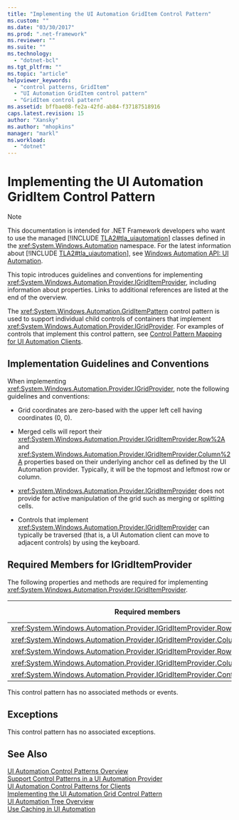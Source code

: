 ```yaml
---
title: "Implementing the UI Automation GridItem Control Pattern"
ms.custom: ""
ms.date: "03/30/2017"
ms.prod: ".net-framework"
ms.reviewer: ""
ms.suite: ""
ms.technology: 
  - "dotnet-bcl"
ms.tgt_pltfrm: ""
ms.topic: "article"
helpviewer_keywords: 
  - "control patterns, GridItem"
  - "UI Automation GridItem control pattern"
  - "GridItem control pattern"
ms.assetid: bffbae08-fe2a-42fd-ab84-f37187518916
caps.latest.revision: 15
author: "Xansky"
ms.author: "mhopkins"
manager: "markl"
ms.workload: 
  - "dotnet"
---
```

# Implementing the UI Automation GridItem Control Pattern
> [!NOTE]
>  This documentation is intended for .NET Framework developers who want to use the managed [!INCLUDE [TLA2#tla_uiautomation](../../../includes/tla2sharptla-uiautomation-md.md)] classes defined in the <xref:System.Windows.Automation> namespace. For the latest information about [!INCLUDE [TLA2#tla_uiautomation](../../../includes/tla2sharptla-uiautomation-md.md)], see [Windows Automation API: UI Automation](http://go.microsoft.com/fwlink/?LinkID=156746).  
  
 This topic introduces guidelines and conventions for implementing <xref:System.Windows.Automation.Provider.IGridItemProvider>, including information about properties. Links to additional references are listed at the end of the overview.  
  
 The <xref:System.Windows.Automation.GridItemPattern> control pattern is used to support individual child controls of containers that implement <xref:System.Windows.Automation.Provider.IGridProvider>. For examples of controls that implement this control pattern, see [Control Pattern Mapping for UI Automation Clients](../../../docs/framework/ui-automation/control-pattern-mapping-for-ui-automation-clients.md).  
  
<a name="Implementation_Guidelines_and_Conventions"></a>   
## Implementation Guidelines and Conventions  
 When implementing <xref:System.Windows.Automation.Provider.IGridProvider>, note the following guidelines and conventions:  
  
-   Grid coordinates are zero-based with the upper left cell having coordinates (0, 0).  
  
-   Merged cells will report their <xref:System.Windows.Automation.Provider.IGridItemProvider.Row%2A> and <xref:System.Windows.Automation.Provider.IGridItemProvider.Column%2A> properties based on their underlying anchor cell as defined by the UI Automation provider. Typically, it will be the topmost and leftmost row or column.  
  
-   <xref:System.Windows.Automation.Provider.IGridItemProvider> does not provide for active manipulation of the grid such as merging or splitting cells.  
  
-   Controls that implement <xref:System.Windows.Automation.Provider.IGridItemProvider> can typically be traversed (that is, a UI Automation client can move to adjacent controls) by using the keyboard.  
  
<a name="Required_Members_for_IGridItemProvider"></a>   
## Required Members for IGridItemProvider  
 The following properties and methods are required for implementing <xref:System.Windows.Automation.Provider.IGridItemProvider>.  
  
|Required members|Member type|Notes|  
|----------------------|-----------------|-----------|  
|<xref:System.Windows.Automation.Provider.IGridItemProvider.Row%2A>|Property|None|  
|<xref:System.Windows.Automation.Provider.IGridItemProvider.Column%2A>|Property|None|  
|<xref:System.Windows.Automation.Provider.IGridItemProvider.RowSpan%2A>|Property|None|  
|<xref:System.Windows.Automation.Provider.IGridItemProvider.ColumnSpan%2A>|Property|None|  
|<xref:System.Windows.Automation.Provider.IGridItemProvider.ContainingGrid%2A>|Property|None|  
  
 This control pattern has no associated methods or events.  
  
<a name="Exceptions"></a>   
## Exceptions  
 This control pattern has no associated exceptions.  
  
## See Also  
 [UI Automation Control Patterns Overview](../../../docs/framework/ui-automation/ui-automation-control-patterns-overview.md)  
 [Support Control Patterns in a UI Automation Provider](../../../docs/framework/ui-automation/support-control-patterns-in-a-ui-automation-provider.md)  
 [UI Automation Control Patterns for Clients](../../../docs/framework/ui-automation/ui-automation-control-patterns-for-clients.md)  
 [Implementing the UI Automation Grid Control Pattern](../../../docs/framework/ui-automation/implementing-the-ui-automation-grid-control-pattern.md)  
 [UI Automation Tree Overview](../../../docs/framework/ui-automation/ui-automation-tree-overview.md)  
 [Use Caching in UI Automation](../../../docs/framework/ui-automation/use-caching-in-ui-automation.md)
